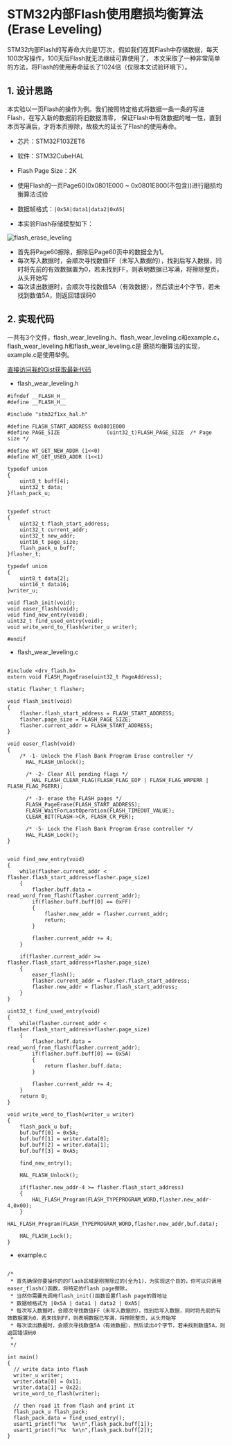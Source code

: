 # STM32内部Flash使用磨损均衡算法(Erase Leveling)

STM32内部Flash的写寿命大约是1万次，假如我们在其Flash中存储数据，每天100次写操作，100天后Flash就无法继续可靠使用了，
本文采取了一种非常简单的方法，将Flash的使用寿命延长了1024倍（仅限本文试验环境下）。

## 1. 设计思路
本实验以一页Flash的操作为例。我们按照特定格式将数据一条一条的写进Flash，在写入新的数据前将旧数据清零，
保证Flash中有效数据的唯一性，直到本页写满后，才将本页擦除，故极大的延长了Flash的使用寿命。

* 芯片：STM32F103ZET6
* 软件：STM32CubeHAL
* Flash Page Size：2K
* 使用Flash的一页Page60(0x0801E000 ~ 0x0801E800(不包含))进行磨损均衡算法试验
* 数据帧格式：``` |0x5A|data1|data2|0xA5| ```

* 本实验Flash存储模型如下：

![flash_erase_leveling](../../../assets/images/flash/flash_erase_leveling.png)


* 首先将Page60擦除，擦除后Page60页中的数据全为1。
* 每次写入数据时，会顺次寻找数值FF（未写入数据的），找到后写入数据，同时将先前的有效数据置为0，若未找到FF，则表明数据已写满，将擦除整页，从头开始写
* 每次读出数据时，会顺次寻找数值5A（有效数据），然后读出4个字节，若未找到数值5A，则返回错误码0


## 2. 实现代码

一共有3个文件，flash_wear_leveling.h、flash_wear_leveling.c和example.c，flash_wear_leveling.h和flash_wear_leveling.c是
磨损均衡算法的实现，example.c是使用举例。

[直接访问我的Gist获取最新代码](https://gist.github.com/FanHongchuang/d262f39297e530a5a05ba5dc9316660e)

* flash_wear_leveling.h

```
#ifndef __FLASH_H__
#define __FLASH_H__

#include "stm32f1xx_hal.h"

#define FLASH_START_ADDRESS 0x0801E000
#define PAGE_SIZE               (uint32_t)FLASH_PAGE_SIZE  /* Page size */

#define WT_GET_NEW_ADDR (1<<0)
#define WT_GET_USED_ADDR (1<<1)

typedef union
{
	uint8_t buff[4];
	uint32_t data;
}flash_pack_u;


typedef struct
{
	uint32_t flash_start_address;
	uint32_t current_addr;
	uint32_t new_addr;
	uint16_t page_size;
	flash_pack_u buff;
}flasher_t;

typedef union
{
	uint8_t data[2];
	uint16_t data16;
}writer_u;

void flash_init(void);
void easer_flash(void);
void find_new_entry(void);
uint32_t find_used_entry(void);
void write_word_to_flash(writer_u writer);

#endif

```


* flash_wear_leveling.c

```

#include <drv_flash.h>
extern void FLASH_PageErase(uint32_t PageAddress);

static flasher_t flasher;

void flash_init(void)
{
	flasher.flash_start_address = FLASH_START_ADDRESS;
	flasher.page_size = FLASH_PAGE_SIZE;
	flasher.current_addr = FLASH_START_ADDRESS;
}

void easer_flash(void)
{
	/* -1- Unlock the Flash Bank Program Erase controller */
	  HAL_FLASH_Unlock();

	  /* -2- Clear All pending flags */
	  __HAL_FLASH_CLEAR_FLAG(FLASH_FLAG_EOP | FLASH_FLAG_WRPERR | FLASH_FLAG_PGERR);

	  /* -3- erase the FLASH pages */
	  FLASH_PageErase(FLASH_START_ADDRESS);
	  FLASH_WaitForLastOperation(FLASH_TIMEOUT_VALUE);
	  CLEAR_BIT(FLASH->CR, FLASH_CR_PER);

	  /* -5- Lock the Flash Bank Program Erase controller */
	  HAL_FLASH_Lock();
}


void find_new_entry(void)
{
	while(flasher.current_addr < flasher.flash_start_address+flasher.page_size)
	{
		flasher.buff.data = read_word_from_flash(flasher.current_addr);
		if(flasher.buff.buff[0] == 0xFF)
		{
			flasher.new_addr = flasher.current_addr;
			return;
		}

		flasher.current_addr += 4;
	}

	if(flasher.current_addr >= flasher.flash_start_address+flasher.page_size)
	{
		easer_flash();
		flasher.current_addr = flasher.flash_start_address;
		flasher.new_addr = flasher.flash_start_address;
	}
}

uint32_t find_used_entry(void)
{
	while(flasher.current_addr < flasher.flash_start_address+flasher.page_size)
	{
		flasher.buff.data = read_word_from_flash(flasher.current_addr);
		if(flasher.buff.buff[0] == 0x5A)
		{
			return flasher.buff.data;
		}

		flasher.current_addr += 4;
	}
	return 0;
}

void write_word_to_flash(writer_u writer)
{
	flash_pack_u buf;
	buf.buff[0] = 0x5A;
	buf.buff[1] = writer.data[0];
	buf.buff[2] = writer.data[1];
	buf.buff[3] = 0xA5;

	find_new_entry();

	HAL_FLASH_Unlock();

	if(flasher.new_addr-4 >= flasher.flash_start_address)
	{
		HAL_FLASH_Program(FLASH_TYPEPROGRAM_WORD,flasher.new_addr-4,0x00);
	}
	HAL_FLASH_Program(FLASH_TYPEPROGRAM_WORD,flasher.new_addr,buf.data);

	HAL_FLASH_Lock();
}

```

* example.c

```

/*
 * 首先确保你要操作的的Flash区域是刚擦除过的(全为1)，为实现这个目的，你可以只调用easer_flash()函数，将特定的flash page擦除，
 * 当然你需要先调用flash_init()函数设置flash page的首地址
 * 数据帧格式为 |0x5A | data1 | data2 | 0xA5|
 * 每次写入数据时，会顺次寻找数值FF（未写入数据的），找到后写入数据，同时将先前的有效数据置为0，若未找到FF，则表明数据已写满，将擦除整页，从头开始写
 * 每次读出数据时，会顺次寻找数值5A（有效数据），然后读出4个字节，若未找到数值5A，则返回错误码0
 * 
 */

int main()
{
  // write data into flash
  writer_u writer;
  writer.data[0] = 0x11;
  writer.data[1] = 0x22;
  write_word_to_flash(writer);

  // then read it from flash and print it
  flash_pack_u flash_pack;
  flash_pack.data = find_used_entry();
  usart1_printf("%x  %x\n",flash_pack.buff[1]);
  usart1_printf("%x  %x\n",flash_pack.buff[2]);
}

```




